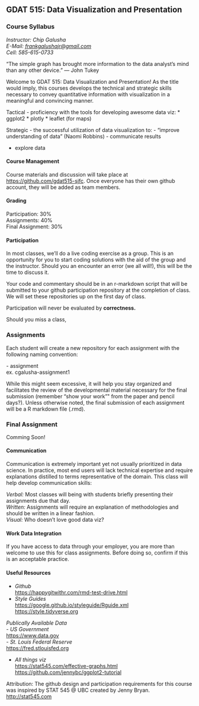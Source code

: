 ## GDAT 515: Data Visualization and Presentation

### Course Syllabus

*Instructor: Chip Galusha*  
*E-Mail: <frankgalushajr@gmail.com>*  
*Cell: 585-615-0733*

“The simple graph has brought more information to the data analyst’s
mind than any other device.” — John Tukey

Welcome to GDAT 515: Data Visualization and Presentation\! As the title
would imply, this courses develops the technical and strategic skills
necessary to convey quantitative information with visualization in a
meaningful and convincing manner.

Tactical - proficiency with the tools for developing awesome data viz:
\* ggplot2 \* plotly \* leaflet (for maps)

Strategic - the successful utilization of data visualization to: -
“improve understanding of data” (Naomi Robbins) - communicate results
- explore data

#### Course Management

Course materials and discussion will take place at
<https://github.com/gdat515-sjfc>. Once everyone has their own github
account, they will be added as team members.

#### Grading

Participation: 30%  
Assignments: 40%  
Final Assignment: 30%

#### Participation

In most classes, we’ll do a live coding exercise as a group. This is an
opportunity for you to start coding solutions with the aid of the group
and the instructor. Should you an encounter an error (we all will\!),
this will be the time to discuss it.

Your code and commentary should be in an r-markdown script that will be
submitted to your github participation repository at the completion of
class. We will set these repositories up on the first day of class.

Participation will never be evaluated by **correctness.**

Should you miss a class,

### Assignments

Each student will create a new repository for each assignment with the
following naming convention:

<first initial><last name> - assignment<number>  
ex. cgalusha-assignment1

While this might seem excessive, it will help you stay organized and
facilitates the review of the developmental material necessary for the
final submission (remember “show your work”" from the paper and pencil
days?). Unless otherwise noted, the final submission of each assignment
will be a R markdown file (.rmd).

### Final Assignment

Comming Soon\!

#### Communication

Communication is extremely important yet not usually prioritized in data
science. In practice, most end users will lack technical expertise and
require explanations distilled to terms representative of the domain.
This class will help develop communication skills:

*Verbal:* Most classes will being with students briefly presenting their
assignments due that day.  
*Written:* Assignments will require an explanation of methodologies and
should be written in a linear fashion.  
*Visual:* Who doesn’t love good data viz?

#### Work Data Integration

If you have access to data through your employer, you are more than
welcome to use this for class assignments. Before doing so, confirm if
this is an acceptable practice.

#### Useful Resources

  - *Github*  
    <https://happygitwithr.com/rmd-test-drive.html>  
  - *Style Guides*  
    <https://google.github.io/styleguide/Rguide.xml>  
    <https://style.tidyverse.org>

*Publically Available Data*  
\- *US Government*  
<https://www.data.gov>  
\- *St. Louis Federal Reserve*  
<https://fred.stlouisfed.org>

  - *All things viz*  
    <https://stat545.com/effective-graphs.html>  
    <https://github.com/jennybc/ggplot2-tutorial>

Attribution: The github design and participation requirements for this
course was inspired by STAT 545 @ UBC created by Jenny Bryan.
<http://stat545.com>
